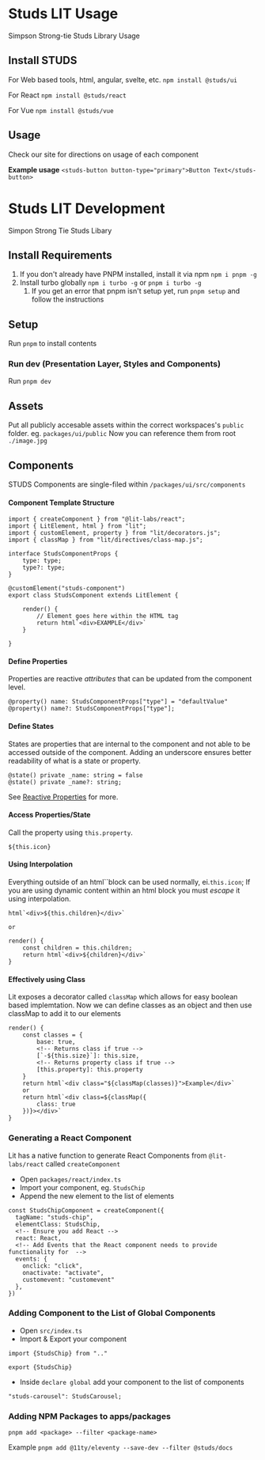 # Studs LIT Usage

Simpson Strong-tie Studs Library Usage

## Install STUDS

For Web based tools, html, angular, svelte, etc.
`npm install @studs/ui`

For React
`npm install @studs/react`

For Vue
`npm install @studs/vue`

## Usage

Check our site for directions on usage of each component

**Example usage**
`<studs-button button-type="primary">Button Text</studs-button>`

# Studs LIT Development

Simpon Strong Tie Studs Libary

## Install Requirements
1. If you don't already have PNPM installed, install it via npm `npm i pnpm -g`
2. Install turbo globally `npm i turbo -g` or `pnpm i turbo -g`
   1. If you get an error that pnpm isn't setup yet, run `pnpm setup` and follow the instructions
## Setup

Run `pnpm` to install contents

### Run dev (Presentation Layer, Styles and Components)

Run `pnpm dev`

## Assets

Put all publicly accesable assets within the correct workspaces's `public` folder. eg. `packages/ui/public`
Now you can reference them from root `./image.jpg`

## Components

STUDS Components are single-filed within `/packages/ui/src/components`

#### Component Template Structure

```
import { createComponent } from "@lit-labs/react";
import { LitElement, html } from "lit";
import { customElement, property } from "lit/decorators.js";
import { classMap } from "lit/directives/class-map.js";

interface StudsComponentProps {
    type: type;
    type?: type;
}

@customElement("studs-component")
export class StudsComponent extends LitElement {

    render() {
        // Element goes here within the HTML tag
        return html`<div>EXAMPLE</div>`
    }

}
```

#### Define Properties

Properties are reactive _attributes_ that can be updated from the component level.

```
@property() name: StudsComponentProps["type"] = "defaultValue"
@property() name?: StudsComponentProps["type"];
```

#### Define States

States are properties that are internal to the component and not able to be accessed outside of the component.
Adding an underscore ensures better readability of what is a state or property.

```
@state() private _name: string = false
@state() private _name?: string;
```

See [Reactive Properties](https://lit.dev/docs/components/properties/) for more.

#### Access Properties/State

Call the property using `this.property`.

```
${this.icon}
```

#### Using Interpolation

Everything outside of an html``block can be used normally, ei.`this.icon`; If you are using dynamic content within an html block you must _escape_ it using interpolation.

```
html`<div>${this.children}</div>`

or

render() {
    const children = this.children;
    return html`<div>${children}</div>`
}
```

#### Effectively using Class

Lit exposes a decorator called `classMap` which allows for easy boolean based implemtation.
Now we can define classes as an object and then use classMap to add it to our elements

```
render() {
    const classes = {
        base: true,
        <!-- Returns class if true -->
        [`-${this.size}`]: this.size,
        <!-- Returns property class if true -->
        [this.property]: this.property
    }
    return html`<div class="${classMap(classes)}">Example</div>`
    or 
    return html`<div class=${classMap({
        class: true
    })}></div>`
}
```

### Generating a React Component

Lit has a native function to generate React Components from `@lit-labs/react` called `createComponent`

- Open `packages/react/index.ts`
- Import your component, eg. `StudsChip`
- Append the new element to the list of elements

```
const StudsChipComponent = createComponent({
  tagName: "studs-chip",
  elementClass: StudsChip,
  <!-- Ensure you add React -->
  react: React,
  <!-- Add Events that the React component needs to provide functionality for  -->
  events: {
    onclick: "click",
    onactivate: "activate",
    customevent: "customevent"
  },
})
```

### Adding Component to the List of Global Components

- Open `src/index.ts`
- Import & Export your component

```
import {StudsChip} from ".."

export {StudsChip}
```

- Inside `declare global` add your component to the list of components

```
"studs-carousel": StudsCarousel;
```

### Adding NPM Packages to apps/packages
`pnpm add <package> --filter <package-name>`

Example
`pnpm add @11ty/eleventy --save-dev --filter @studs/docs`